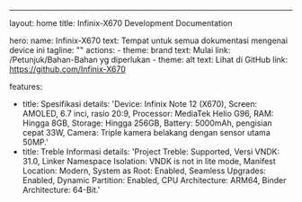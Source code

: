---
layout: home
title: Infinix-X670 Development Documentation

hero:
  name: Infinix-X670
  text: Tempat untuk semua dokumentasi mengenai device ini
  tagline: ""
  actions:
    - theme: brand
      text: Mulai
      link: /Petunjuk/Bahan-Bahan yg diperlukan
    - theme: alt
      text: Lihat di GitHub
      link: https://github.com/Infinix-X670

features:
  - title: Spesifikasi
    details: 'Device: Infinix Note 12 (X670), 
              Screen: AMOLED, 6.7 inci, rasio 20:9,
              Processor: MediaTek Helio G96,
              RAM: Hingga 8GB,
              Storage: Hingga 256GB,
              Battery: 5000mAh, pengisian cepat 33W,
              Camera: Triple kamera belakang dengan sensor utama 50MP.'
  - title: Treble Informasi
    details: 'Project Treble: Supported,
              Versi VNDK: 31.0,
              Linker Namespace Isolation: VNDK is not in lite mode,
              Manifest Location: Modern,
              System as Root: Enabled,
              Seamless Upgrades: Enabled,
              Dynamic Partition: Enabled,
              CPU Architecture: ARM64,
              Binder Architecture: 64-Bit.'